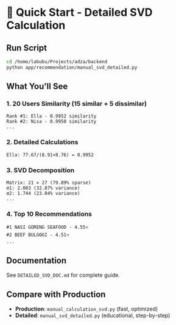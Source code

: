 # 🎯 Quick Start - Detailed SVD Calculation

## Run Script

```bash
cd /home/labubu/Projects/adza/backend
python app/recommendation/manual_svd_detailed.py
```

## What You'll See

### 1. 20 Users Similarity (15 similar + 5 dissimilar)

```
Rank #1: Ella - 0.9952 similarity
Rank #2: Nisa - 0.9950 similarity
...
```

### 2. Detailed Calculations

```
Ella: 77.67/(8.91×8.76) = 0.9952
```

### 3. SVD Decomposition

```
Matrix: 21 × 27 (79.89% sparse)
σ1: 2.083 (32.87% variance)
σ2: 1.744 (23.04% variance)
...
```

### 4. Top 10 Recommendations

```
#1 NASI GORENG SEAFOOD - 4.55⭐
#2 BEEF BULGOGI - 4.51⭐
...
```

## Documentation

See `DETAILED_SVD_DOC.md` for complete guide.

## Compare with Production

-   **Production**: `manual_calculation_svd.py` (fast, optimized)
-   **Detailed**: `manual_svd_detailed.py` (educational, step-by-step)
